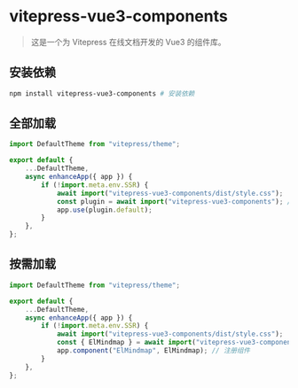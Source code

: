 # vitepress-vue3-components

> 这是一个为 Vitepress 在线文档开发的 Vue3 的组件库。

## 安装依赖

```bash
npm install vitepress-vue3-components # 安装依赖
```

## 全部加载

```js
import DefaultTheme from "vitepress/theme";

export default {
	...DefaultTheme,
	async enhanceApp({ app }) {
		if (!import.meta.env.SSR) {
			await import("vitepress-vue3-components/dist/style.css");
			const plugin = await import("vitepress-vue3-components"); // 引入组件库
			app.use(plugin.default);
		}
	},
};
```

## 按需加载

```js
import DefaultTheme from "vitepress/theme";

export default {
	...DefaultTheme,
	async enhanceApp({ app }) {
		if (!import.meta.env.SSR) {
			await import("vitepress-vue3-components/dist/style.css");
			const { ElMindmap } = await import("vitepress-vue3-components");
			app.component("ElMindmap", ElMindmap); // 注册组件
		}
	},
};
```
